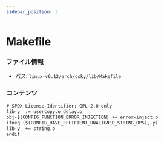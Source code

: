 ```yaml
---
sidebar_position: 3
---
```

# Makefile

### ファイル情報

- パス: `linux-v6.12/arch/csky/lib/Makefile`

### コンテンツ

```txt
# SPDX-License-Identifier: GPL-2.0-only
lib-y  := usercopy.o delay.o
obj-$(CONFIG_FUNCTION_ERROR_INJECTION) += error-inject.o
ifneq ($(CONFIG_HAVE_EFFICIENT_UNALIGNED_STRING_OPS), y)
lib-y  += string.o
endif

```
